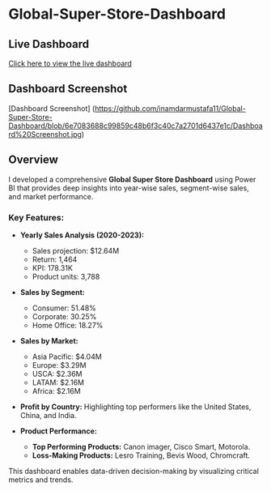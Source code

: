 # Global-Super-Store-Dashboard
## Live Dashboard
[Click here to view the live dashboard](https://t.ly/cUooH)
## Dashboard Screenshot 
[Dashboard Screenshot]
(https://github.com/inamdarmustafa11/Global-Super-Store-Dashboard/blob/6e7083688c99859c48b6f3c40c7a2701d6437e1c/Dashboard%20Screenshot.jpg)

## Overview
I developed a comprehensive **Global Super Store Dashboard** using Power BI that provides deep insights into year-wise sales, segment-wise sales, and market performance.

### Key Features:
- **Yearly Sales Analysis (2020-2023):**
  - Sales projection: $12.64M
  - Return: 1,464
  - KPI: 178.31K
  - Product units: 3,788

- **Sales by Segment:**
  - Consumer: 51.48%
  - Corporate: 30.25%
  - Home Office: 18.27%

- **Sales by Market:**
  - Asia Pacific: $4.04M
  - Europe: $3.29M
  - USCA: $2.36M
  - LATAM: $2.16M
  - Africa: $2.16M

- **Profit by Country:** Highlighting top performers like the United States, China, and India.

- **Product Performance:**
  - **Top Performing Products:** Canon imager, Cisco Smart, Motorola.
  - **Loss-Making Products:** Lesro Training, Bevis Wood, Chromcraft.

This dashboard enables data-driven decision-making by visualizing critical metrics and trends.

